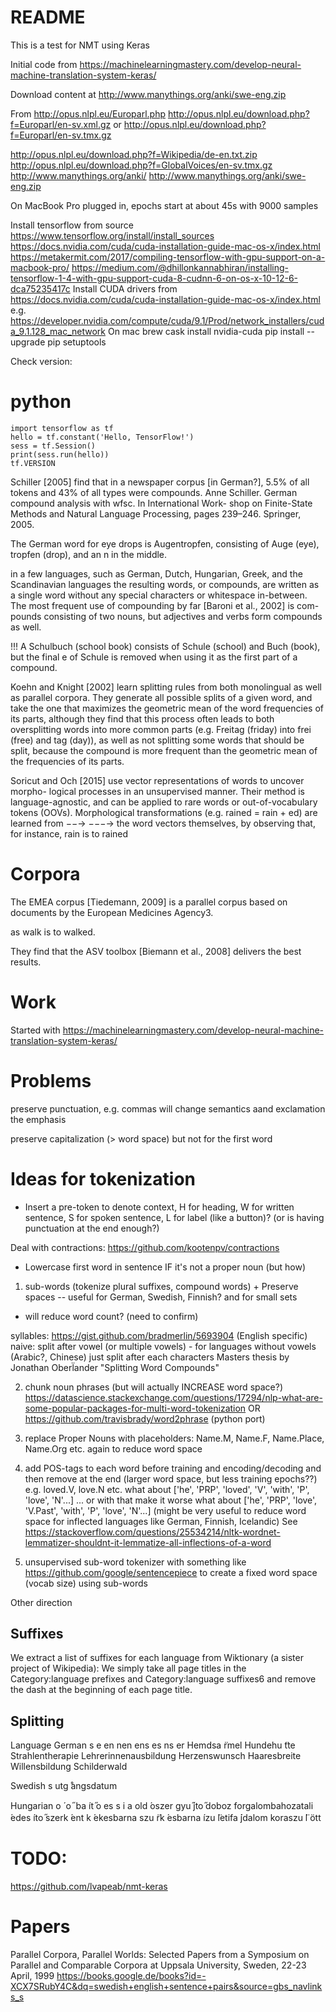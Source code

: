 # README #

This is a test for NMT using Keras

Initial code from https://machinelearningmastery.com/develop-neural-machine-translation-system-keras/

Download content at http://www.manythings.org/anki/swe-eng.zip

From http://opus.nlpl.eu/Europarl.php
http://opus.nlpl.eu/download.php?f=Europarl/en-sv.xml.gz
or
http://opus.nlpl.eu/download.php?f=Europarl/en-sv.tmx.gz


http://opus.nlpl.eu/download.php?f=Wikipedia/de-en.txt.zip
http://opus.nlpl.eu/download.php?f=GlobalVoices/en-sv.tmx.gz
http://www.manythings.org/anki/
http://www.manythings.org/anki/swe-eng.zip

On MacBook Pro plugged in, epochs start at about 45s with 9000 samples

Install tensorflow from source
https://www.tensorflow.org/install/install_sources
https://docs.nvidia.com/cuda/cuda-installation-guide-mac-os-x/index.html
https://metakermit.com/2017/compiling-tensorflow-with-gpu-support-on-a-macbook-pro/
https://medium.com/@dhillonkannabhiran/installing-tensorflow-1-4-with-gpu-support-cuda-8-cudnn-6-on-os-x-10-12-6-dca75235417c
Install CUDA drivers from https://docs.nvidia.com/cuda/cuda-installation-guide-mac-os-x/index.html
e.g. https://developer.nvidia.com/compute/cuda/9.1/Prod/network_installers/cuda_9.1.128_mac_network
On mac
brew cask install nvidia-cuda
pip install --upgrade pip setuptools


Check version:

# python

```
import tensorflow as tf
hello = tf.constant('Hello, TensorFlow!')
sess = tf.Session()
print(sess.run(hello))
tf.VERSION
```

Schiller [2005] find that in a newspaper corpus [in German?], 5.5% of all tokens and 43% of all types were compounds.
Anne Schiller. German compound analysis with wfsc. In International Work- shop on Finite-State Methods and Natural Language Processing, pages 239–246. Springer, 2005.

The German word for eye drops is Augentropfen, consisting of Auge (eye), tropfen (drop), and an n in the middle.

in a few languages, such as German, Dutch, Hungarian, Greek, and the Scandinavian languages the resulting words, or compounds, are written as a single word without any special characters or whitespace in-between.
The most frequent use of compounding by far [Baroni et al., 2002] is com- pounds consisting of two nouns, but adjectives and verbs form compounds as well.

!!! A Schulbuch (school book) consists of Schule (school) and Buch (book), but the final e of Schule is removed when using it as the first part of a compound.

Koehn and Knight [2002] learn splitting rules from both monolingual as well as parallel corpora. They generate all possible splits of a given word, and take the one that maximizes the geometric mean of the word frequencies of its parts, although they find that this process often leads to both oversplitting words into more common parts (e.g. Freitag (friday) into frei (free) and tag (day)), as well as not splitting some words that should be split, because the compound is more frequent than the geometric mean of the frequencies of its parts.

Soricut and Och [2015] use vector representations of words to uncover morpho- logical processes in an unsupervised manner. Their method is language-agnostic, and can be applied to rare words or out-of-vocabulary tokens (OOVs).
Morphological transformations (e.g. rained = rain + ed) are learned from −−→ −−−→ the word vectors themselves, by observing that, for instance, rain is to rained
 
# Corpora
 
 The EMEA corpus [Tiedemann, 2009] is a parallel corpus based on documents by the European Medicines Agency3. 
 
as walk is to walked.

They find that the ASV toolbox [Biemann et al., 2008] delivers the best results.

# Work

Started with https://machinelearningmastery.com/develop-neural-machine-translation-system-keras/

# Problems

preserve punctuation, e.g. commas will change semantics aand exclamation the emphasis

preserve capitalization (> word space) but not for the first word


# Ideas for tokenization

* Insert a pre-token to denote context, H for heading, W for written sentence, S for spoken sentence, L for label (like a button)?
(or is having punctuation at the end enough?)

Deal with contractions:
https://github.com/kootenpv/contractions

* Lowercase first word in sentence IF it's not a proper noun (but how)

1. sub-words (tokenize plural suffixes, compound words) + Preserve spaces  -- useful for German, Swedish, Finnish?  and for small sets

- will reduce word count? (need to confirm)

syllables: https://gist.github.com/bradmerlin/5693904 (English specific)
naive: split after vowel (or multiple vowels) - for languages without vowels (Arabic?, Chinese) just split after each characters
Masters thesis by Jonathan Oberl̈ander "Splitting Word Compounds"

2. chunk noun phrases (but will actually INCREASE word space?)
https://datascience.stackexchange.com/questions/17294/nlp-what-are-some-popular-packages-for-multi-word-tokenization
OR
https://github.com/travisbrady/word2phrase (python port)

3. replace Proper Nouns with placeholders: Name.M, Name.F, Name.Place, Name.Org etc. again to reduce word space

4. add POS-tags to each word before training and encoding/decoding and then remove at the end (larger word space, but less training epochs??)
     e.g. loved.V, love.N  etc.
     what about ['he', 'PRP', 'loved', 'V', 'with', 'P', 'love', 'N'...] ... or with that make it worse
     what about ['he', 'PRP', 'love', 'V.Past', 'with', 'P', 'love', 'N'...] (might be very useful to reduce word space for inflected languages like German, Finnish, Icelandic)
     See https://stackoverflow.com/questions/25534214/nltk-wordnet-lemmatizer-shouldnt-it-lemmatize-all-inflections-of-a-word
5. unsupervised sub-word tokenizer with something like https://github.com/google/sentencepiece to create a fixed word space (vocab size) using sub-words

Other direction

## Suffixes
We extract a list of suffixes for each language from Wiktionary (a sister project of Wikipedia):
We simply take all page titles in the Category:language prefixes and Category:language suffixes6 and remove the dash at the beginning of each page title.


## Splitting

Language
German
s e en nen ens es ns er
Hemdsa ̈rmel Hundehu ̈tte Strahlentherapie Lehrerinnenausbildung Herzenswunsch Haaresbreite Willensbildung Schilderwald

Swedish
s
utg ̊angsdatum

Hungarian
o ́  o ̋ ba  ́ıt ̋o es s i a
old ́oszer gyu ̋jto ̋doboz forgalombahozatali  ́edes ́ıto ̋szerk ́ent k ́ekesbarna szu ̈rk ́esbarna  ́ızu ̈letifa ́jdalom koraszu ̈l ̈ott
    

# TODO:
https://github.com/lvapeab/nmt-keras



# Papers

Parallel Corpora, Parallel Worlds: Selected Papers from a Symposium on Parallel and Comparable Corpora at Uppsala University, Sweden, 22-23 April, 1999
https://books.google.de/books?id=-XCX7SRubY4C&dq=swedish+english+sentence+pairs&source=gbs_navlinks_s

